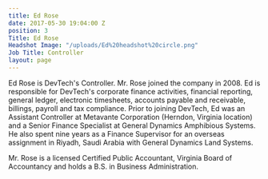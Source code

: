 ```yaml
---
title: Ed Rose
date: 2017-05-30 19:04:00 Z
position: 3
Title: Ed Rose
Headshot Image: "/uploads/Ed%20headshot%20circle.png"
Job Title: Controller
layout: page
---
```


Ed Rose is DevTech's Controller. Mr. Rose joined the company in 2008. Ed is responsible for DevTech's corporate finance activities, financial reporting, general ledger, electronic timesheets, accounts payable and receivable, billings, payroll and tax compliance. Prior to joining DevTech, Ed was an Assistant Controller at Metavante Corporation (Herndon, Virginia location) and a Senior Finance Specialist at General Dynamics Amphibious Systems. He also spent nine years as a Finance Supervisor for an overseas assignment in Riyadh, Saudi Arabia with General Dynamics Land Systems.

Mr. Rose is a licensed Certified Public Accountant, Virginia Board of Accountancy and holds a B.S. in Business Administration.